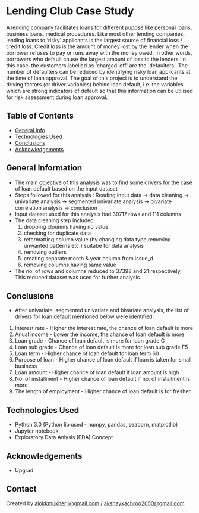 # Lending Club Case Study 
A lending company facilitates loans for different pupose like personal loans, business loans, medical procedures. Like most other lending companies, lending loans to ‘risky’ applicants is the largest source of financial loss / credit loss. Credit loss is the amount of money lost by the lender when the borrower refuses to pay or runs away with the money owed. In other words, borrowers who default cause the largest amount of loss to the lenders. In this case, the customers labelled as 'charged-off' are the 'defaulters'. The number of defaulters can be reduced by identifying risky loan applicants at the time of loan approval. The goal of this project is to understand the driving factors (or driver variables) behind loan default, i.e. the variables which are strong indicators of default so that this information can be utilised for risk assessment during loan approval. 
 
## Table of Contents
* [General Info](#general-information)
* [Technologies Used](#technologies-used)
* [Conclusions](#conclusions)
* [Acknowledgements](#acknowledgements)

## General Information
- The main objective of this analysis was to find some drivers for the case of loan default based on the input dataset
- Steps followed for this analysis :  Reading input data -> data cleaning -> univariate analysis -> segmented univariate analysis -> bivariate correlation analysis -> conclusion 
- Input dataset used for this analysis had 39717 rows and 111 columns
- The data cleaning step included
  1. dropping cloumns having no value
  2. checking for duplicate data
  3. reformatting column value (by changing data type,removing unwanted patterns etc.) suitabe for data analysis
  4. removing outliers
  5. creating separate month & year column from issue_d
  6. removing columns having same value
- The no. of rows and columns reduced to 37398 and 21 respectively, This reduced dataset was used for further analysis
   
 

<!-- You don't have to answer all the questions - just the ones relevant to your project. -->

## Conclusions
-  After univariate, segmented univariate and bivariate analysis, the list of drivers for loan default mentioned below were identified: 
  1. Interest rate - Higher the interest rate, the chance of loan default is more
  2. Anual income  - Lower the income, the chance of loan default is more
  3. Loan grade    - Chance of loan default is more for loan grade G
  4. Loan sub grade - Chance of loan default is more for loan sub grade F5
  5. Loan term      - Higher chance of loan default for loan term 60
  6. Purpose of loan - Higher chance of loan default if loan is taken for small business
  7. Loan amount      - Higher chance of loan default if loan amount is high
  8. No. of installment - Higher chance of loan default if no. of installment is more 
  9. The length of employment - Higher chance of loan default is for fresher

<!-- You don't have to answer all the questions - just the ones relevant to your project. -->


## Technologies Used
- Python 3.0 (Python lib used - numpy, pandas, seaborn, matplotlib)
- Jupyter notebook
- Exploratory Data Anlysis (EDA) Concept

<!-- As the libraries versions keep on changing, it is recommended to mention the version of library used in this project -->

## Acknowledgements

- Upgrad 


## Contact
Created by alokkmukherji@gmail.com / akshaykachroo2050@gmail.com


<!-- Optional -->
<!-- ## License -->
<!-- This project is open source and available under the [... License](). -->

<!-- You don't have to include all sections - just the one's relevant to your project -->
